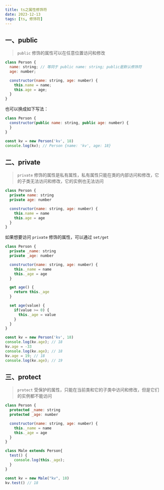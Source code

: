 ```yaml
---
title: ts之属性修饰符
date: 2023-12-13
tags: [ts, 修饰符]
---
```


## 一、public

> `public` 修饰的属性可以在任意位置访问和修改

```js
class Person {
  name: string; // 等同于 public name: string; public是默认修饰符
  age: number;

  constructor(name: string, age: number) {
    this.name = name;
    this.age = age;
  }
}
```

也可以换成如下写法：

```js
class Person {
  constructor(public name: string, public age: number) {
  }
}

const kv = new Person('kv', 18)
console.log(kv); // Person {name: 'kv', age: 18}
```

<!-- more -->

## 二、private

> `private` 修饰的属性是私有属性，私有属性只能在类的内部访问和修改，它的子类无法访问和修改，它的实例也无法访问

```js
class Person {
  private name: string
  private age: number

  constructor(name: string, age: number) {
    this.name = name
    this.age = age
  }
}
```

如果想要访问 `private` 修饰的属性，可以通过 `set/get`

```js
class Person {
  private _name: string
  private _age: number

  constructor(name: string, age: number) {
    this._name = name
    this._age = age
  }

  get age() {
    return this._age
  }

  set age(value) {
    if(value >= 0) {
      this._age = value
    }
  }
}

const kv = new Person('kv', 18)
console.log(kv.age); // 18
kv.age = -33
console.log(kv.age); // 18
kv.age = 19; // 18
console.log(kv.age); // 19
```

## 三、protect

> `protect` 受保护的属性，只能在当前类和它的子类中访问和修改，但是它们的实例都不能访问

```js
class Person {
  protected _name: string
  protected _age: number

  constructor(name: string, age: number) {
    this._name = name
    this._age = age
  }
}

class Male extends Person{
  test() {
    console.log(this._age);
  }
}

const kv = new Male("kv", 18)
kv.test() // 18
```
